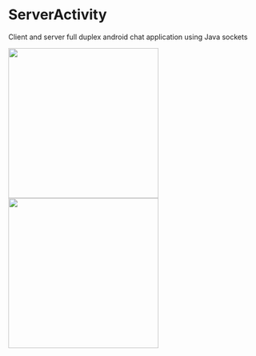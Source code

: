# ServerActivity

Client and server full duplex android chat application using Java sockets

<img src="https://user-images.githubusercontent.com/23340399/230028656-6dc8d35d-8589-4753-80b8-be1d845c39ef.jpeg" width="300">
<img src="https://user-images.githubusercontent.com/23340399/230029293-db099aaf-2d88-4dd6-a4fe-54dc2122726d.jpeg" width="300">
